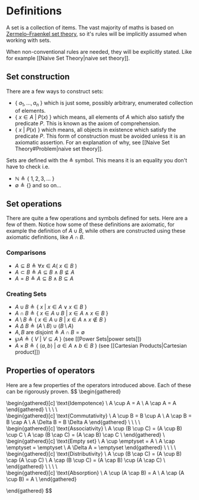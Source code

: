 
# Definitions
A set is a collection of items. The vast majority of maths is based on [Zermelo–Fraenkel set theory](https://en.wikipedia.org/wiki/Zermelo%E2%80%93Fraenkel_set_theory), so it's rules will be implicitly assumed when working with sets. 

When non-conventional rules are needed, they will be explicitly stated. Like for example [[Naive Set Theory|naive set theory]].

## Set construction
There are a few ways to construct sets:
- $\{ \ a_1,\dots,a_n \ \}$ which is just some, possibly arbitrary, enumerated collection of elements.
- $\{ \ x \in A \ | \ P(x) \ \}$ which means, all elements of $A$ which also satisfy the predicate $P$. This is known as the axiom of comprehension.
- $\{ \ x \ | \ P(x) \ \}$ which means, all objects in existence which satisfy the predicate $P$. This form of construction must be avoided unless it is an axiomatic assertion. For an explanation of why, see [[Naive Set Theory#Problem|naive set theory]].

Sets are defined with the $\triangleq$ symbol. This means it is an equality you don't have to check
i.e.
- $\mathbb{N} \triangleq \{ \ 1,2,3, \dots \ \}$ 
- $\emptyset \triangleq \{ \}$ 
and so on...
## Set operations
There are quite a few operations and symbols defined for sets. Here are a few of them. Notice how some of these definitions are axiomatic, for example the definition of $A \cup B$, while others are constructed using these axiomatic definitions, like $A \cap B$.
### Comparisons
- $A \subseteq B \triangleq \forall x \in A ( \ x \in B \ )$
- $A \subset B \triangleq A \subseteq B \ \wedge \ B \not\subseteq A$
- $A = B \triangleq A \subseteq B \ \wedge \ B \subseteq A$

### Creating Sets
- $A \cup B \triangleq \{ \ x \ \vert \ x \in A \ \vee \ x \in B \ \}$ 
- $A \cap B \triangleq \{ \ x \in A \cup B \ \vert \ x \in A \ \wedge \ x \in B \ \}$
- $A \setminus B \triangleq \{ \ x \in A \cup B \ \vert \ x \in A \ \wedge \ x \notin B \ \}$
- $A \ \Delta \ B \triangleq (A \setminus B) \cup (B \setminus A)$
- $A,B \ \text{are disjoint} \triangleq A \cap B = \emptyset$
- $\wp A \triangleq \{ \ V \ | \ V \subseteq A \ \}$ (see [[Power Sets|power sets]])
- $A \times B \triangleq \{ \ \langle a, b \rangle \ | \ a \in A \ \wedge \ b \in B \ \}$ (see [[Cartesian Products|Cartesian product]])

## Properties of operators
Here are a few properties of the operators introduced above. Each of these can be rigorously proven.
$$
\begin{gathered}

\begin{gathered}[c]
\text{Idempotence} \\
A \cup A = A \\
A \cap A = A
\end{gathered}
\ \ \ \ \
\begin{gathered}[c]
\text{Commutativity} \\
A \cup B = B \cup A \\
A \cap B = B \cap A \\
A \Delta B = B \Delta A
\end{gathered}
\ \ \ \ \
\begin{gathered}[c]
\text{Associativity} \\
A \cup (B \cup C) = (A \cup B) \cup C \\
A \cap (B \cap C) = (A \cap B) \cap C \\
\end{gathered}
\\
\begin{gathered}[c]
\text{Empty set} \\
A \cup \emptyset = A \\
A \cap \emptyset = \emptyset \\
A \Delta A = \emptyset
\end{gathered}
\ \ \ \ \
\begin{gathered}[c]
\text{Distributivity} \\
A \cup (B \cap C) = (A \cup B) \cap (A \cup C) \\
A \cap (B \cup C) = (A \cap B) \cup (A \cap C) \\
\end{gathered}
\ \ \ \ \
\begin{gathered}[c]
\text{Absorption} \\
A \cup (A \cap B) = A \\
A \cap (A \cup B) = A \\
\end{gathered}

\end{gathered}
$$
